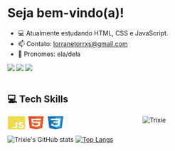 ### <h1>Seja bem-vindo(a)!</h1>

- 💻 Atualmente estudando HTML, CSS e JavaScript.
- 📫 Contato: lorranetorrxs@gmail.com
- 🎀 Pronomes: ela/dela

<div> 
  <a href="https://www.instagram.com/codepontocom/"><img src="https://img.shields.io/badge/-Instagram-%23E4405F?style=for-the-badge&logo=instagram&logoColor=white" target="_blank"></a>
  <a href = "lorranetorrxs@gmail.com"><img src="https://img.shields.io/badge/-Gmail-%23333?style=for-the-badge&logo=gmail&logoColor=white" target="_blank"></a>
  <a href="https://www.linkedin.com/in/lorrane-torres-522801226/?trk=people-guest_people_search-card&originalSubdomain=br" target="_blank"><img src="https://img.shields.io/badge/-LinkedIn-%230077B5?style=for-the-badge&logo=linkedin&logoColor=white" target="_blank"></a> 
  </div>
  
<div style="display: inline_block"><br>
  <h2>💻 Tech Skills</h2>
  <img align="center" alt="Trixie-Js" height="30" width="40" src="https://raw.githubusercontent.com/devicons/devicon/master/icons/javascript/javascript-plain.svg">
  <img align="center" alt="Trixie-HTML" height="30" width="40" src="https://raw.githubusercontent.com/devicons/devicon/master/icons/html5/html5-original.svg">
  <img align="center" alt="Trixie-CSS" height="30" width="40" src="https://raw.githubusercontent.com/devicons/devicon/master/icons/css3/css3-original.svg">
  <img align="right" alt="Trixie" height="200" width="200" src="https://i.pinimg.com/originals/66/2c/da/662cda1ea6bdac6afb16973961c2c8d1.gif">
  
  
![Trixie's GitHub stats](https://github-readme-stats.vercel.app/api?username=lorranetorresx&show_icons=true&theme=omni)
[![Top Langs](https://github-readme-stats.vercel.app/api/top-langs/?username=anuraghazra&layout=donut)](https://github.com/anuraghazra/github-readme-stats)




